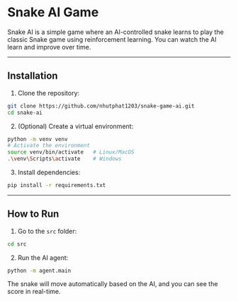 # Snake AI Game

Snake AI is a simple game where an AI-controlled snake learns to play the classic Snake game using reinforcement learning. You can watch the AI learn and improve over time.

---

## Installation

1. Clone the repository:

```bash
git clone https://github.com/nhutphat1203/snake-game-ai.git
cd snake-ai
```

2. (Optional) Create a virtual environment:

```bash
python -m venv venv
# Activate the environment
source venv/bin/activate   # Linux/MacOS
.\venv\Scripts\activate    # Windows
```

3. Install dependencies:

```bash
pip install -r requirements.txt
```

---

## How to Run

1. Go to the `src` folder:

```bash
cd src
```

2. Run the AI agent:

```bash
python -m agent.main
```

The snake will move automatically based on the AI, and you can see the score in real-time.